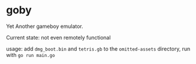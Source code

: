 # goby
Yet Another gameboy emulator.

Current state: not even remotely functional

usage: add `dmg_boot.bin` and `tetris.gb` to the `omitted-assets` directory, run with `go run main.go`